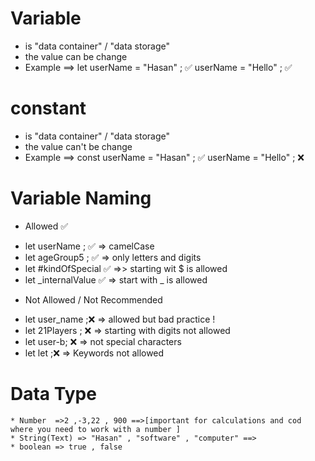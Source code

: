 # Variable 
* is "data container" / "data storage"
* the value can be change 
* Example 
==> let userName = "Hasan" ; ✅ 
    userName = "Hello" ; ✅ 
# constant 
* is "data container" / "data storage"
* the value can't be change 
* Example 
==> const userName = "Hasan" ; ✅ 
    userName = "Hello" ; ❌
# Variable Naming
* Allowed ✅ 
 - let userName ; ✅ => camelCase
 - let ageGroup5  ; ✅ => only letters and digits 
 - let #kindOfSpecial ✅ =>> starting wit $ is allowed
 - let _internalValue ✅  => start with _ is allowed 
* Not Allowed / Not Recommended
 - let user_name ;❌ => allowed but bad practice ! 
 - let 21Players ; ❌ => starting with digits not allowed 
 - let user-b; ❌ => not special characters 
 - let let ;❌ => Keywords not allowed
# Data Type 
    * Number  =>2 ,-3,22 , 900 ==>[important for calculations and cod where you need to work with a number ]
    * String(Text) => "Hasan" , "software" , "computer" ==>
    * boolean => true , false 
    